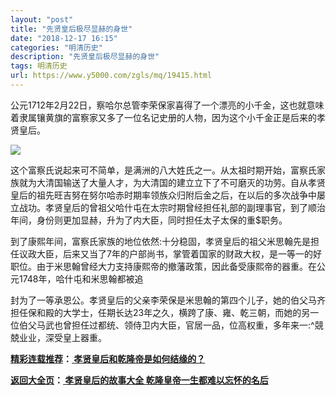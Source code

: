 ```yaml
---
layout: "post"
title: "先贤皇后极尽显赫的身世"
date: "2018-12-17 16:15"
categories: "明清历史"
description: "先贤皇后极尽显赫的身世"
tags: 明清历史
url: https://www.y5000.com/zgls/mq/19415.html
---
```






公元1712年2月22日，察哈尔总管李荣保家喜得了一个漂亮的小千金，这也就意味着隶属镶黄旗的富察家又多了一位名记史册的人物，因为这个小千金正是后来的孝贤皇后。

![](https://img.y5000.com/uploads/allimg/170418/6-1F41Q62543158.jpg)

这个富察氏说起来可不简单，是满洲的八大姓氏之一。从太祖时期开始，富察氏家族就为大清国输送了大量人才，为大清国的建立立下了不可磨灭的功劳。自从孝贤皇后的祖先旺吉努在努尔哈赤时期率领族众归附后金之后，在以后的多次战争中屡立战功。孝贤皇后的曾祖父哈什屯在太宗时期曾经担任礼部的副理事官，到了顺治年间，身份则更加显赫，升为了内大臣，同时担任太子太保的重$职务。

到了康熙年间，富察氏家族的地位依然:十分稳固，孝贤皇后的祖父米思翰先是担任议政大臣，后来又当了7年的户部尚书，掌管着国家的财政大权，是一等一的好职位。由于米思翰曾经大力支持康熙帝的撤藩政策，因此备受康熙帝的器重。在公元1748年，哈什屯和米思翰都被追

封为了一等承恩公。孝贤皇后的父亲李荣保是米思翰的第四个儿子，她的伯父马齐担任保和殿的大学士，任期长达23年之久，横跨了康、雍、乾三朝，而她的另一位伯父马武也曾担任过都统、领侍卫内大臣，官居一品，位高权重，多年来一:^競兢业业，深受皇上器重。

**[精彩连载推荐](https://www.y5000.com/zgls/mq/19416.html)：[
孝贤皇后和乾隆帝是如何结缘的？](https://www.y5000.com/zgls/mq/19416.html)**

**[返回大全页](https://www.y5000.com/zgls/mq/19422.html)：[ 孝贤皇后的故事大全
乾隆皇帝一生都难以忘怀的名后](https://www.y5000.com/zgls/mq/19422.html)**
